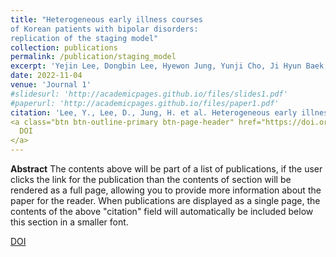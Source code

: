 ```yaml
---
title: "Heterogeneous early illness courses
of Korean patients with bipolar disorders:
replication of the staging model"
collection: publications
permalink: /publication/staging_model
excerpt: 'Yejin Lee, Dongbin Lee, Hyewon Jung, Yunji Cho, Ji Hyun Baek, Kyung Sue Hong'
date: 2022-11-04
venue: 'Journal 1'
#slidesurl: 'http://academicpages.github.io/files/slides1.pdf'
#paperurl: 'http://academicpages.github.io/files/paper1.pdf'
citation: 'Lee, Y., Lee, D., Jung, H. et al. Heterogeneous early illness courses of Korean patients with bipolar disorders: replication of the staging model. _BMC Psychiatry_ 22, 684 (2022).'
<a class="btn btn-outline-primary btn-page-header" href="https://doi.org/https://doi.org/10.1186/s12888-022-04318-y" target="_blank" rel="noopener">
  DOI
</a>
---
```


**Abstract**
The contents above will be part of a list of publications, if the user clicks the link for the publication than the contents of section will be rendered as a full page, allowing you to provide more information about the paper for the reader. When publications are displayed as a single page, the contents of the above "citation" field will automatically be included below this section in a smaller font.

<a class="btn btn-outline-primary btn-page-header" href="https://doi.org/https://doi.org/10.1371/journal.pone.0286632" target="_blank" rel="noopener">
  DOI
</a>


